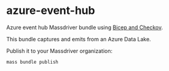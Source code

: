 # azure-event-hub

Azure event hub Massdriver bundle using [Bicep and Checkov](https://github.com/massdriver-cloud/provisioner-bicep).

This bundle captures and emits from an Azure Data Lake.

Publish it to your Massdriver organization:

```shell
mass bundle publish
```